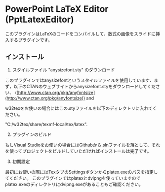 PowerPoint LaTeX Editor (PptLatexEditor)
==========
このプラグインはLaTeXのコードをコンパイルして、数式の画像をスライドに挿入するプラグインです。

インストール
-----
1. スタイルファイル "anysizefont.sty" のダウンロード

 このプラグインではanysizefontというスタイルファイルを使用しています．まず，以下のCTANのウェブサイトからanysizefont.styをダウンロードしてください．
 ([http://www.ctan.org/pkg/anyfontsize](http://www.ctan.org/pkg/anyfontsize)) and

 w32texをお使いの場合にはこの.styファイルを以下のディレクトリに入れてください。

"C:/w32tex/share/texmf-local/tex/latex".

2. プラグインのビルド

 もしVisual Studioをお使いの場合にはGithubから.slnファイルを落として、それを使ってプロジェクトをビルドしていただければインストールは完了です。

3. 初期設定

 最初にお使いの際にはTexタブのSettingsボタンからplatex.exeのパスを指定してください。
 このプラグインではplatexとdvipngを使っていますのでplatex.exeのディレクトリにdvipng.exeがあることもご確認ください。
